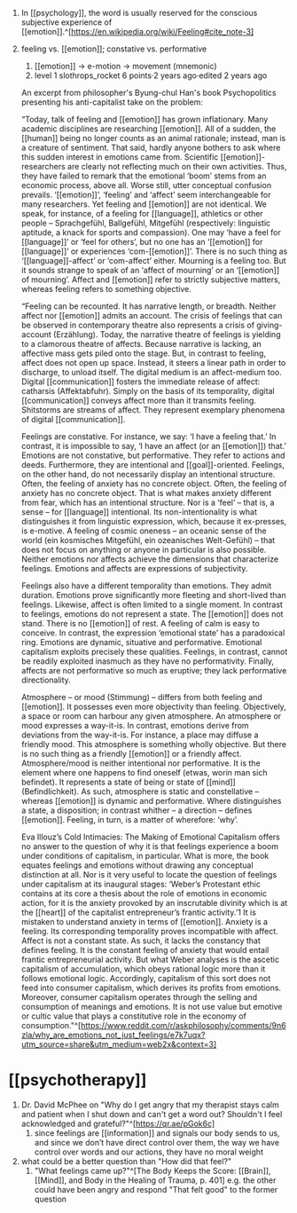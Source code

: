 1. In [[psychology]], the word is usually reserved for the conscious subjective experience of [[emotion]].^[https://en.wikipedia.org/wiki/Feeling#cite_note-3]
2. feeling vs. [[emotion]]; constative vs. performative
	1. [[emotion]] → e-motion → movement (mnemonic)
	2. level 1
	slothrops_rocket
	6 points·2 years ago·edited 2 years ago
	
	An excerpt from philosopher's Byung-chul Han's book Psychopolitics presenting his anti-capitalist take on the problem:
	
	“Today, talk of feeling and [[emotion]] has grown inflationary. Many academic disciplines are researching [[emotion]]. All of a sudden, the [[human]] being no longer counts as an animal rationale; instead, man is a creature of sentiment. That said, hardly anyone bothers to ask where this sudden interest in emotions came from. Scientific [[emotion]]-researchers are clearly not reflecting much on their own activities. Thus, they have failed to remark that the emotional ‘boom’ stems from an economic process, above all. Worse still, utter conceptual confusion prevails. ‘[[emotion]]’, ‘feeling’ and ‘affect’ seem interchangeable for many researchers. Yet feeling and [[emotion]] are not identical. We speak, for instance, of a feeling for [[language]], athletics or other people – Sprachgefühl, Ballgefühl, Mitgefühl (respectively: linguistic aptitude, a knack for sports and compassion). One may ‘have a feel for [[language]]’ or ‘feel for others’, but no one has an ‘[[emotion]] for [[language]]’ or experiences ‘com-[[emotion]]’. There is no such thing as ‘[[language]]-affect’ or ‘com-affect’ either. Mourning is a feeling too. But it sounds strange to speak of an ‘affect of mourning’ or an ‘[[emotion]] of mourning’. Affect and [[emotion]] refer to strictly subjective matters, whereas feeling refers to something objective.

	“Feeling can be recounted. It has narrative length, or breadth. Neither affect nor [[emotion]] admits an account. The crisis of feelings that can be observed in contemporary theatre also represents a crisis of giving-account (Erzählung). Today, the narrative theatre of feelings is yielding to a clamorous theatre of affects. Because narrative is lacking, an affective mass gets piled onto the stage. But, in contrast to feeling, affect does not open up space. Instead, it steers a linear path in order to discharge, to unload itself. The digital medium is an affect-medium too. Digital [[communication]] fosters the immediate release of affect: catharsis (Affektabfuhr). Simply on the basis of its temporality, digital [[communication]] conveys affect more than it transmits feeling. Shitstorms are streams of affect. They represent exemplary phenomena of digital [[communication]].

	Feelings are constative. For instance, we say: ‘I have a feeling that.’ In contrast, it is impossible to say, ‘I have an affect (or an [[emotion]]) that.’ Emotions are not constative, but performative. They refer to actions and deeds. Furthermore, they are intentional and [[goal]]-oriented. Feelings, on the other hand, do not necessarily display an intentional structure. Often, the feeling of anxiety has no concrete object. Often, the feeling of anxiety has no concrete object. That is what makes anxiety different from fear, which has an intentional structure. Nor is a ‘feel’ – that is, a sense – for [[language]] intentional. Its non-intentionality is what distinguishes it from linguistic expression, which, because it ex-presses, is e-motive. A feeling of cosmic oneness – an oceanic sense of the world (ein kosmisches Mitgefühl, ein ozeanisches Welt-Gefühl) – that does not focus on anything or anyone in particular is also possible. Neither emotions nor affects achieve the dimensions that characterize feelings. Emotions and affects are expressions of subjectivity.

	Feelings also have a different temporality than emotions. They admit duration. Emotions prove significantly more fleeting and short-lived than feelings. Likewise, affect is often limited to a single moment. In contrast to feelings, emotions do not represent a state. The [[emotion]] does not stand. There is no [[emotion]] of rest. A feeling of calm is easy to conceive. In contrast, the expression ‘emotional state’ has a paradoxical ring. Emotions are dynamic, situative and performative. Emotional capitalism exploits precisely these qualities. Feelings, in contrast, cannot be readily exploited inasmuch as they have no performativity. Finally, affects are not performative so much as eruptive; they lack performative directionality.

	Atmosphere – or mood (Stimmung) – differs from both feeling and [[emotion]]. It possesses even more objectivity than feeling. Objectively, a space or room can harbour any given atmosphere. An atmosphere or mood expresses a way-it-is. In contrast, emotions derive from deviations from the way-it-is. For instance, a place may diffuse a friendly mood. This atmosphere is something wholly objective. But there is no such thing as a friendly [[emotion]] or a friendly affect. Atmosphere/mood is neither intentional nor performative. It is the element where one happens to find oneself (etwas, worin man sich befindet). It represents a state of being or state of [[mind]] (Befindlichkeit). As such, atmosphere is static and constellative – whereas [[emotion]] is dynamic and performative. Where distinguishes a state, a disposition; in contrast whither – a direction – defines [[emotion]]. Feeling, in turn, is a matter of wherefore: ‘why’.

	Eva Illouz’s Cold Intimacies: The Making of Emotional Capitalism offers no answer to the question of why it is that feelings experience a boom under conditions of capitalism, in particular. What is more, the book equates feelings and emotions without drawing any conceptual distinction at all. Nor is it very useful to locate the question of feelings under capitalism at its inaugural stages: ‘Weber’s Protestant ethic contains at its core a thesis about the role of emotions in economic action, for it is the anxiety provoked by an inscrutable divinity which is at the [[heart]] of the capitalist entrepreneur’s frantic activity.’1 It is mistaken to understand anxiety in terms of [[emotion]]. Anxiety is a feeling. Its corresponding temporality proves incompatible with affect. Affect is not a constant state. As such, it lacks the constancy that defines feeling. It is the constant feeling of anxiety that would entail frantic entrepreneurial activity. But what Weber analyses is the ascetic capitalism of accumulation, which obeys rational logic more than it follows emotional logic. Accordingly, capitalism of this sort does not feed into consumer capitalism, which derives its profits from emotions. Moreover, consumer capitalism operates through the selling and consumption of meanings and emotions. It is not use value but emotive or cultic value that plays a constitutive role in the economy of consumption."^[https://www.reddit.com/r/askphilosophy/comments/9n6zla/why_are_emotions_not_just_feelings/e7k7uqx?utm_source=share&utm_medium=web2x&context=3]
	
# [[psychotherapy]]
1. Dr. David McPhee on "Why do I get angry that my therapist stays calm and patient when I shut down and can't get a word out? Shouldn't I feel acknowledged and grateful?"^[https://qr.ae/pGok6c]
	1. since feelings are [[information]] and signals our body sends to us, and since we don’t have direct control over them, the way we have control over words and our actions, they have no moral weight
2. what could be a better question than "How did that feel?"
	1. "What feelings came up?"^[The Body Keeps the Score: [[Brain]], [[Mind]], and Body in the Healing of Trauma, p. 401] e.g. the other could have been angry and respond "That felt good" to the former question
